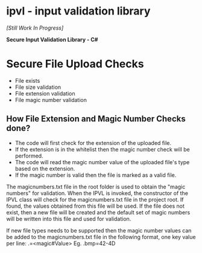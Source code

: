 ipvl - input validation library
================================
*[Still Work In Progress]*

**Secure Input Validation Library - C#** 


Secure File Upload Checks
===================
- File exists
- File size validation
- File extension validation
- File magic number validation

How File Extension and Magic Number Checks done?
-------------------------------------------------
- The code will first check for the extension of the uploaded file.
- If the extension is in the whitelist then the magic number check will be performed.
- The code will read the magic number value of the uploaded file's type based on the extension.
- If the magic number is valid then the file is marked as a valid file.

The magicnumbers.txt file in the root folder is used to obtain the "magic numbers" for validation.
When the IPVL is invoked, the constructor of the IPVL class will check for the magicnumbers.txt file in the project root. If found, the values obtained from this file will be used. If the file does not exist, then a new file will be created and the default set of magic numbers will be written into this file and used for validation.

If new file types needs to be supported then the magic number values can be added to the magicnumbers.txt file in the following format, one key value per line:
.<filetype>=<magic#Value>
Eg.
.bmp=42-4D


